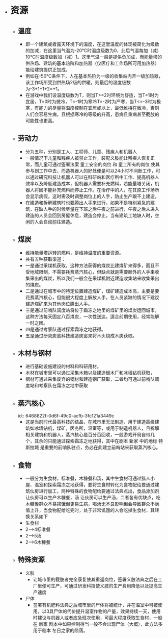 - # 资源
	- ## 温度
		- 即一个建筑或者露天环境下的温度，在这里温度的体现被简化为级数的加减，在这里当气温为-20℃时温度级数为0，此后气温每加（减）10℃时温度级数加（减）1。这里气温一般是提供负加成，而能量塔的供热场、建筑的基本热阶和加热器（仅医疗和工作场所可用加热器）能给建筑提供正加成。
		- 例如在-50℃条件下，人在基本热阶为一级的收集站内开一级加热器，该工作场所受到供热场2级的供暖，则最后的温度级数为-3+1+1+2=+1。
		- 在游戏中我们设温度级数为T，则当T>=2时环境为舒适，当T=1时为宜居，T=0时为微冷，T=-1时为寒冷T=-2时为严寒，当T<=-3时为极寒，有能力的尽量将温度控制在宜居或以上，最低维持在微冷，否则人们会容易生病，且根据寒冷的等级的升高，患病且重病甚至截肢的可能性也更高。
	- ## 劳动力
		- 分为五种，分别是工人、工程师、儿童、残疾人和机器人
		- 一般情况下儿童和残疾人被禁止工作，装配义肢能让残疾人恢复正常，而儿童可通过签署法案 童工安全的岗位 和 童工所有的岗位 使其参与到工作中去，而造机器人的好处便是可以24小时不间断工作，可以通过研究科技让机器人可以在科研站和医疗所中工作、提高机器人效率以及降低建造成本，但机器人需要补充燃料，若能量塔关闭，机器人将因不能补充燃料而停止工作。在治疗中的人，在其原工作场所会显示病假，这时需及时调整岗位上的人手，防止生产跟不上建造。
		- 在建造和拆解建筑时也要腾出人手来进行，如果不是特别紧急的建筑，在缺人手的时候尽量在下班之后午夜之前进行，午夜之后未进入建造的人员会回到房屋休息，建造会停止，当有建筑工地缺人时，空闲的人会自动前往建造。
	- ## 煤炭
		- 维持能量塔运转的燃料，是维持温度的重要资源。
		- 共有五种获取渠道：
		- 一是通过采煤机获取，这种方法获得的煤炭比建煤矿来得多，而且不受地域限制，不需要耗费蒸汽核心，但缺点就是需要额外的人手来收集采出的煤炭，所以我们一般会在采煤机附近建造收集站来收集采出的煤炭。
		- 二是通过在城市中的特定位置建造煤矿，煤矿建造成本高，主要是要花费蒸汽核心，但能很大程度上解放人手，在人员紧缺的情况下建议建造煤矿来为其他岗位腾出人手。
		- 三是通过前哨队调度站将位于霜冻之地里的煤矿里的煤炭运回城市，这种方法每天固定八百煤炭，一次性送达，适合前期使用，经常能解一时之困。
		- 四是通过考察队通过探索霜冻之地获得。
		- 五是通过研究炭窑科技建造炭窑来将木头烧成木炭获取。
	- ## 木材与钢材
		- 进行基础设施建设的材料和科研用材。
		- 木材在城市里可以通过采集木箱以及建造锯木厂和冰墙钻机获取，
		- 钢材可通过采集废弃的钢材和建造钢厂获取，二者均可通过前哨队调度站和考察队在霜冻之地中获取
	- ## 蒸汽核心
	  id:: 6468822f-0d6f-49c0-acfb-3fc121a3449c
		- 这是当前时代最高科技的结晶，在城市里无法制造，用于建造高级建筑如冰墙钻机，煤矿，医务所，温室等，或用于制造机器人，且拆解相关建筑和机器人，蒸汽核心是百分百回收，一般游戏开局自带几个，其余的只能通过探索霜冻之地获得，其中在剧本 新家 中的地标 特斯拉城 是重要的前哨队驻点，务必在此建立前哨站来获取蒸汽核心。
	- ## 食物
		- 一般分为生食材，标准餐，木糠餐和汤，其中生食材可通过猎人小屋、温室和探索霜冻之地获得，要将生食材转化为食物配给要通过建筑伙房进行加工，两种特殊的食物配给要通过法典点出，食品添加剂让伙房可以生产木糠餐，汤 让伙房可以生产汤，二者各有优缺点，吃木糠餐群众不易挨饿但更易生病，喝汤无不良影响但会导致群众不满值上升，当食物配给吃完时，处于非常饥饿的人会吃掉生食材，其转换关系如下
		- 生食材
		- 2——>4标准餐
		- 2——>5汤
		- 2——>6木糠餐
	- ## 特殊资源
		- 义肢
			- 让城市里的截肢者完全康复使其重返岗位，签署义肢法典之后在工厂里便可生产，可通过研发科技使义肢的生产费用降低以及提高生产速度
		- 尸体
			- 签署有机肥料法典之后城市里的尸体将被统计，并在温室中可被使用，以3具尸体的代价提升温室作物的产量，效果持续一天，使用时建议与机器人或者应急班次使用，可最大程度获取生食材，一般在 新家 剧本中如果控制得当一般不会出现尸体（大概），此方法多用于剧本 冬日之家的陨落。